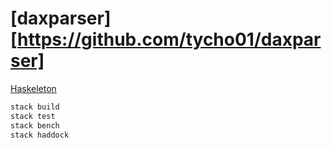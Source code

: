 # [daxparser][https://github.com/tycho01/daxparser]

[Haskeleton](http://taylor.fausak.me/2014/03/04/haskeleton-a-haskell-project-skeleton/)

``` sh
stack build
stack test
stack bench
stack haddock
```
